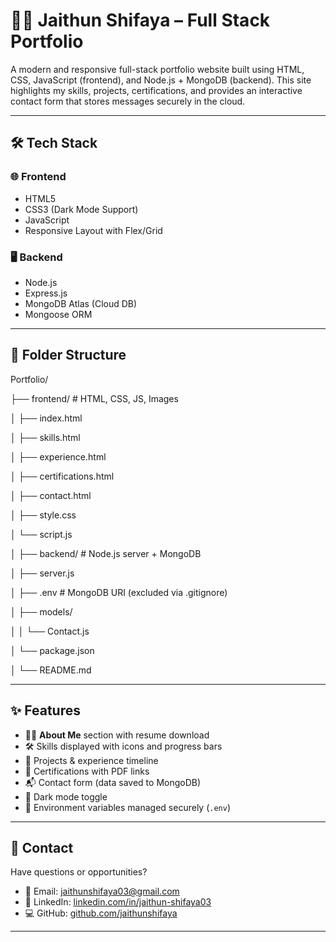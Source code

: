 # 🧑‍💻 Jaithun Shifaya – Full Stack Portfolio

A modern and responsive full-stack portfolio website built using HTML, CSS, JavaScript (frontend), and Node.js + MongoDB (backend). This site highlights my skills, projects, certifications, and provides an interactive contact form that stores messages securely in the cloud.

---

## 🛠 Tech Stack

### 🌐 Frontend
- HTML5
- CSS3 (Dark Mode Support)
- JavaScript
- Responsive Layout with Flex/Grid

### 🖥️ Backend
- Node.js
- Express.js
- MongoDB Atlas (Cloud DB)
- Mongoose ORM

---

## 📁 Folder Structure

Portfolio/

├── frontend/ # HTML, CSS, JS, Images

│ ├── index.html

│ ├── skills.html

│ ├── experience.html

│ ├── certifications.html

│ ├── contact.html

│ ├── style.css

│ └── script.js

│
├── backend/ # Node.js server + MongoDB

│ ├── server.js

│ ├── .env # MongoDB URI (excluded via .gitignore)

│ ├── models/

│ │ └── Contact.js

│ └── package.json

│
└── README.md

---

## ✨ Features

- 🧑‍🎓 **About Me** section with resume download
- 🛠️ Skills displayed with icons and progress bars
- 📂 Projects & experience timeline
- 📄 Certifications with PDF links
- 📬 Contact form (data saved to MongoDB)
- 🌙 Dark mode toggle
- 🔐 Environment variables managed securely (`.env`)

---

## 📩 Contact

Have questions or opportunities?

- 📧 Email: [jaithunshifaya03@gmail.com](mailto:jaithunshifaya03@gmail.com)
- 💼 LinkedIn: [linkedin.com/in/jaithun-shifaya03](https://linkedin.com/in/jaithun-shifaya03)
- 💻 GitHub: [github.com/jaithunshifaya](https://github.com/jaithunshifaya)

---


